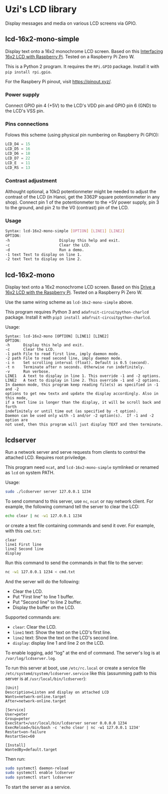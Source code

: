 # Uzi's LCD library

Display messages and media on various LCD screens via GPIO.

## lcd-16x2-mono-simple

Display text onto a 16x2 monochrome LCD screen. Based on this [Interfacing 16x2 LCD with Raspberry Pi](https://www.electronicshub.org/interfacing-16x2-lcd-with-raspberry-pi/). Tested on a Raspberry Pi Zero W.

This is a Python 2 program. It requires the `RPi.GPIO` package. Install it with `pip install rpi.gpio`.

For the Raspbery Pi pinout, visit https://pinout.xyz/.

### Power supply

Connect GPIO pin 4 (+5V) to the LCD's VDD pin and GPIO pin 6 (GND) to the LCD's VSS pin.

### Pins connections

Folows this scheme (using physical pin numbering on Raspberry Pi GPIO):

```python
LCD_D4 = 15
LCD_D5 = 16
LCD_D6 = 18
LCD_D7 = 22
LCD_E  = 11
LCD_RS = 13
```

### Contrast adjustment

Althought optional, a 10kΩ potentionmeter might be needed to adjust the contrast of the LCD (in Hanoi, get the 3362P square potentionmeter in any shop). Connect pin 1 of the potentionmeter to the +5V power supply, pin 3 to the ground, and pin 2 to the V0 (contrast) pin of the LCD.

### Usage

```sh
Syntax: lcd-16x2-mono-simple [OPTION] [LINE1] [LINE2]
OPTION:
-h                      Display this help and exit.
-c                      Clear the LCD.
-d                      Run a demo.
-1 text Text to display on line 1.
-2 text Text to display on line 2.
```

## lcd-16x2-mono

Display text onto a 16x2 monochrome LCD screen. Based on this [Drive a 16x2 LCD with the Raspberry Pi](https://learn.adafruit.com/drive-a-16x2-lcd-directly-with-a-raspberry-pi/overview). Tested on a Raspberry Pi Zero W.

Use the same wiring scheme as `lcd-16x2-mono-simple` above.

This program requires Python 3 and `adafruit-circuitpython-charlcd` package. Install it with `pip3 install adafruit-circuitpython-charlcd`.

Usage:

```
Syntax: lcd-16x2-mono [OPTION] [LINE1] [LINE2]
OPTION:
-h      Display this help and exit.
-c      Clear the LCD.
-1 path File to read first line, imply daemon mode.
-2 path File to read second line, imply daemon mode.
-i n    Set scrolling interval (float). Default is 0.5 (second).
-t n    Terminate after n seconds. Otherwise run indefinitely.
-v      Run verbose.
LINE1   A text to display in line 1. This override -1 and -2 options.
LINE2   A text to display in line 2. This override -1 and -2 options.
In daemon mode, this program keep reading file(s) as specified in -1 and -2 
options to get new textx and update the display accordingly. Also in this mode,
if a text line is longer than the display, it will be scroll back and forth
indefinitely or until time out (as specified by -t option).  
Daemon can be used only with -1 and/or -2 option(s).  If -1 and -2 option are
not used, then this program will just display TEXT and then terminate.
```

## lcdserver

Run a network server and serve requests from clients to control the attached LCD. Requires root priviledge.

This program need `ncat`, and `lcd-16x2-mono-simple` symlinked or renamed as `lcd` on system PATH.

Usage:

```sh
sudo ./lcdserver server 127.0.0.1 1234
```

To send command to this server, use `nc`, `ncat` or nay network client. For example, the following command tell the server to clear the LCD:

```sh
echo clear | nc -w1 127.0.0.1 1234
```

or create a text file containing commands and send it over. For example, with this `cmd.txt`:

```
clear
line1 First line
line2 Second line
display
```

Run this command to send the commands in that file to the server:

```sh
nc -w1 127.0.0.1 1234 < cmd.txt
```

And the server will do the following:

- Clear the LCD.
- Put "First line" to line 1 buffer.
- Put "Second line" to line 2 buffer.
- Display the buffer on the LCD.

Supported commands are:

- `clear`: Clear the LCD.
- `line1` text: Show the text on the LCD's first line.
- `line2` text: Show the text on the LCD's second line.
- `display`: display line 1 and line 2 on the LCD.

To enable logging, add "log" at the end of command. The server's log is at `/var/log/lcdserver.log`.

To run this server at boot, use `/etc/rc.local` or create a service file `/etc/systemd/system/lcdserver.service` like this (assumming path to this server is at `/usr/local/bin/lcdserver`):

```systemd
[Unit]
Description=Listen and display on attached LCD
Wants=network-online.target
After=network-online.target

[Service]
User=peter
Group=peter
ExecStart=/usr/local/bin/lcdserver server 0.0.0.0 1234
ExecReload=/bin/bash -c 'echo clear | nc -w1 127.0.0.1 1234'
Restart=on-failure
RestartSec=60

[Install]
WantedBy=default.target
```

Then run:

```sh
sudo systemctl daemon-reload
sudo systemctl enable lcdserver
sudo systemctl start lcdserver
```

To start the server as a service.

